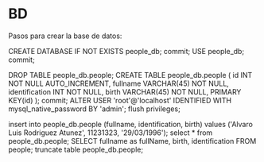 # BD

Pasos para crear la base de datos:

CREATE DATABASE IF NOT EXISTS people_db;
commit;
USE people_db;
commit;

DROP TABLE people_db.people;
CREATE TABLE people_db.people (
	id INT NOT NULL AUTO_INCREMENT,
    fullname VARCHAR(45) NOT NULL,
	identification INT NOT NULL,
	birth VARCHAR(45) NOT NULL,
    PRIMARY KEY(id)
);
commit;
ALTER USER 'root'@'localhost' IDENTIFIED WITH mysql_native_password BY 'admin';
flush privileges;

insert into people_db.people (fullname, identification, birth) values ('Alvaro Luis Rodriguez Atunez', 11231323, '29/03/1996');
select * from  people_db.people;
SELECT fullname as fullName, birth, identification FROM people;
truncate table people_db.people;
